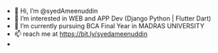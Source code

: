 - 👋 Hi, I’m @syedAmeenuddin
- 👀 I’m interested in WEB and APP Dev (Django Python | Flutter Dart)
- 🌱 I’m currently pursuing BCA Final Year in MADRAS UNIVERSITY
- 📫 reach me at https://bit.ly/syedameenuddin
- 

<!---
syedAmeenuddin/syedAmeenuddin is a ✨ special ✨ repository because its `README.md` (this file) appears on your GitHub profile.
You can click the Preview link to take a look at your changes.
--->
